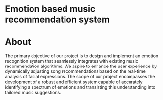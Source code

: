 # Emotion based music recommendation system
# About
The primary objective of our project is to design and implement an emotion recognition system that seamlessly integrates with existing music recommendation algorithms. We aspire to enhance the user experience by dynamically adjusting song recommendations based on the real-time analysis of facial expressions. The scope of our project encompasses the development of a robust and efficient system capable of accurately identifying a spectrum of emotions and translating this understanding into tailored music suggestions.
